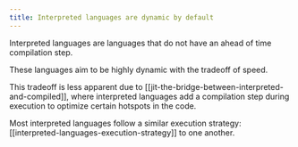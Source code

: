 ```yaml
---
title: Interpreted languages are dynamic by default
---
```

Interpreted languages are languages that do not have an ahead of time compilation step.

These languages aim to be highly dynamic with the tradeoff of speed.

This tradeoff is less apparent due to [[jit-the-bridge-between-interpreted-and-compiled]], where interpreted languages add a compilation step during execution to optimize certain hotspots in the code.

Most interpreted languages follow a similar execution strategy: [[interpreted-languages-execution-strategy]] to one another.